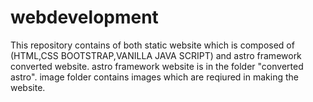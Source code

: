 # webdevelopment
This repository contains of both static website which is composed of (HTML,CSS BOOTSTRAP,VANILLA JAVA SCRIPT) and astro framework converted website.
astro framework website is in the folder "converted astro".
image folder contains images which are reqiured in making the website.

